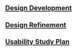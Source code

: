 ## [Design Development](/design-development/design-development.md)

## [Design Refinement](/design-refinement/design-refinement.md)

## [Usability Study Plan](/usability-study/usability-study.md)
